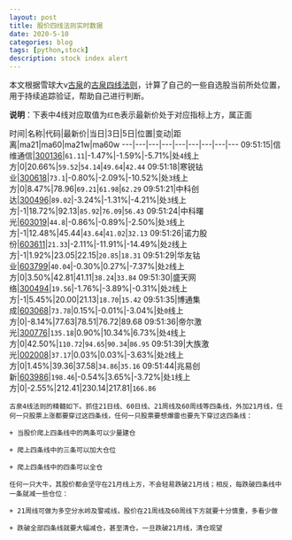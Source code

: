 ```yaml
---
layout: post
title: 股价四线法则实时数据
date: 2020-5-10
categories: blog
tags: [python,stock]
description: stock index alert
---
```



本文根据雪球大v[古泉](https://xueqiu.com/u/7148646888)的[古泉四线法则](https://xueqiu.com/7148646888/130498192)，计算了自己的一些自选股当前所处位置，用于持续追踪验证，帮助自己进行判断。

**说明**：下表中4线对应取值为`红色`表示最新价处于对应指标上方，属正面

时间|名称|代码|最新价|当日|3日|5日|位置|变动|距离|ma21|ma60|ma21w|ma60w
---|---|---|---|---|---|---|---|---
09:51:15|信维通信|[300136](https://xueqiu.com/S/SZ300136)|`61.11`|-1.47%|-1.59%|-5.71%|处`4`线上方|0|20.66%|`59.52`|`54.14`|`49.64`|`42.44`
09:51:18|寒锐钴业|[300618](https://xueqiu.com/S/SZ300618)|`73.1`|-0.80%|-2.09%|-10.52%|处`3`线上方|0|8.47%|78.96|`69.21`|`61.98`|`62.29`
09:51:21|中科创达|[300496](https://xueqiu.com/S/SZ300496)|`89.02`|-3.24%|-1.31%|-4.21%|处`3`线上方|-1|18.72%|92.13|`85.92`|`76.09`|`56.43`
09:51:24|中科曙光|[603019](https://xueqiu.com/S/SH603019)|`44.8`|-0.86%|-0.89%|-2.50%|处`3`线上方|-1|12.48%|45.44|`43.64`|`41.02`|`32.13`
09:51:26|诺力股份|[603611](https://xueqiu.com/S/SH603611)|`21.33`|-2.11%|-11.91%|-14.49%|处`2`线上方|-1|1.92%|23.05|22.15|`20.85`|`18.31`
09:51:29|华友钴业|[603799](https://xueqiu.com/S/SH603799)|`40.04`|-0.30%|0.27%|-7.37%|处`2`线上方|0|3.50%|42.81|41.11|`38.24`|`33.84`
09:51:30|盛天网络|[300494](https://xueqiu.com/S/SZ300494)|`19.56`|-1.76%|-3.89%|-0.31%|处`2`线上方|-1|5.45%|20.00|21.13|`18.70`|`15.42`
09:51:35|博通集成|[603068](https://xueqiu.com/S/SH603068)|`73.78`|0.15%|-0.01%|-3.04%|处`0`线上方|0|-8.14%|77.63|78.51|76.72|89.68
09:51:36|帝尔激光|[300776](https://xueqiu.com/S/SZ300776)|`135.18`|0.90%|10.34%|6.73%|处`4`线上方|0|42.50%|`110.72`|`94.65`|`90.34`|`86.95`
09:51:39|大族激光|[002008](https://xueqiu.com/S/SZ002008)|`37.17`|0.03%|0.03%|-3.63%|处`2`线上方|0|1.45%|39.36|37.58|`34.86`|`35.16`
09:51:44|兆易创新|[603986](https://xueqiu.com/S/SH603986)|`198.46`|-0.54%|3.65%|-3.72%|处`1`线上方|0|-2.55%|212.41|230.14|217.81|`166.86`

```
古泉4线法则的精髓如下。抓住21日线、60日线、21周线及60周线等四条线，外加21月线，任何一只股票上涨都要穿过这四条线，任何一只股票要想爆雷也要先下穿过这四条线：

+ 当股价爬上四条线中的两条可以少量建仓

+ 爬上四条线中的三条可以加大仓位

+ 爬上四条线中的四条可以全仓

任何一只大牛，其股价都会坚守在21月线上方，不会轻易跌破21月线；相反，每跌破四条线中一条就减一些仓位：

+ 21周线可做为多空分水岭及警戒线，股价在21周线及60周线下方就要十分慎重，多看少做

+ 跌破全部四条线就要大幅减仓，甚至清仓，一旦跌破21月线，清仓观望
```